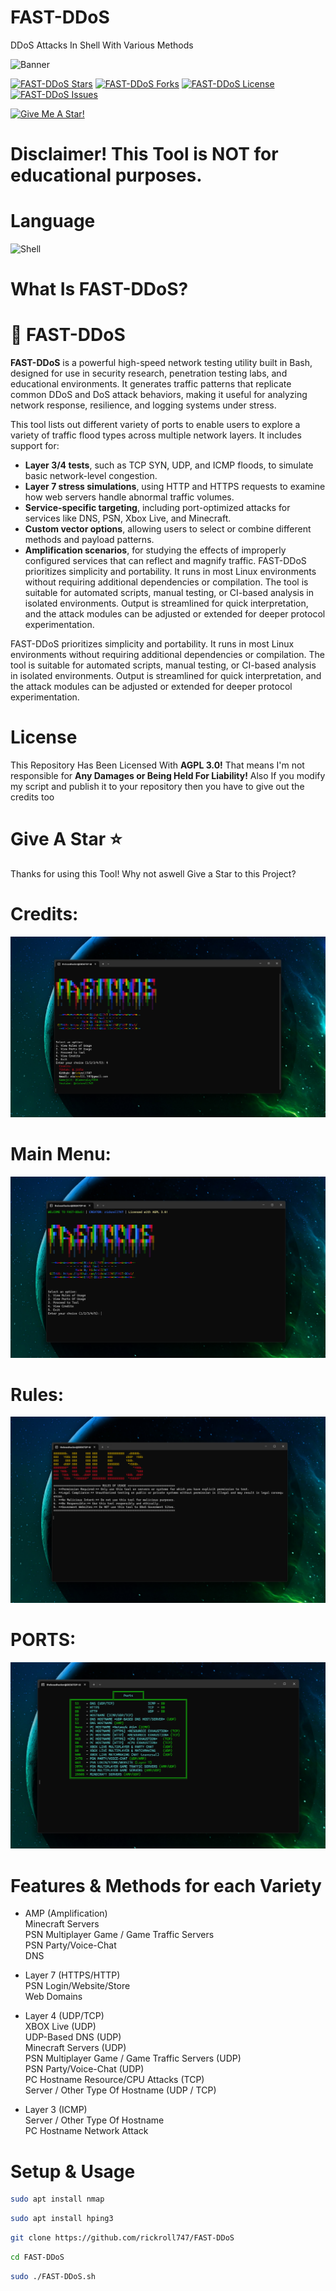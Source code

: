 # FAST-DDoS
DDoS Attacks In Shell With Various Methods

![Banner](https://capsule-render.vercel.app/api?type=waving&height=235&color=gradient&text=FAST-DDoS&fontAlign=70&fontAlignY=45)

<a href="#"><img alt="FAST-DDoS Stars" src="https://img.shields.io/github/stars/rickroll747/FAST-DDoS?style=for-the-badge&color=yellow"></a>
<a href="#"><img alt="FAST-DDoS Forks" src="https://img.shields.io/github/forks/rickroll747/FAST-DDoS?color=orange&style=for-the-badge"></a>
<a href="#"><img alt="FAST-DDoS License" src="https://img.shields.io/github/license/rickroll747/FAST-DDoS?color=red&style=for-the-badge"></a>
<a href="https://github.com/rickroll747/FAST-DDoS/issues"><img alt="FAST-DDoS Issues" src="https://img.shields.io/github/issues/rickroll747/FAST-DDoS?color=green&style=for-the-badge"></a>

<a href="#"><img alt="Give Me A Star!" src="https://img.shields.io/badge/Give_Me-A_Star!-blue"></a>
# Disclaimer! This Tool is NOT for educational purposes.
# Language
![Shell](https://img.shields.io/badge/Shell-%23121011.svg?style=for-the-badge&logo=gnu-bash&logoColor=white)
# What Is FAST-DDoS?
# 🚀 FAST-DDoS

**FAST-DDoS** is a powerful high-speed network testing utility built in Bash, designed for use in security research, penetration testing labs, and educational environments. It generates traffic patterns that replicate common DDoS and DoS attack behaviors, making it useful for analyzing network response, resilience, and logging systems under stress.

This tool lists out different variety of ports to enable users to explore a variety of traffic flood types across multiple network layers. It includes support for:

- **Layer 3/4 tests**, such as TCP SYN, UDP, and ICMP floods, to simulate basic network-level congestion.
- **Layer 7 stress simulations**, using HTTP and HTTPS requests to examine how web servers handle abnormal traffic volumes.
- **Service-specific targeting**, including port-optimized attacks for services like DNS, PSN, Xbox Live, and Minecraft.
- **Custom vector options**, allowing users to select or combine different methods and payload patterns.
- **Amplification scenarios**, for studying the effects of improperly configured services that can reflect and magnify traffic.
FAST-DDoS prioritizes simplicity and portability. It runs in most Linux environments without requiring additional dependencies or compilation. The tool is suitable for automated scripts, manual testing, or CI-based analysis in isolated environments. Output is streamlined for quick interpretation, and the attack modules can be adjusted or extended for deeper protocol experimentation.

FAST-DDoS prioritizes simplicity and portability. It runs in most Linux environments without requiring additional dependencies or compilation. The tool is suitable for automated scripts, manual testing, or CI-based analysis in isolated environments. Output is streamlined for quick interpretation, and the attack modules can be adjusted or extended for deeper protocol experimentation.
# License
This Repository Has Been Licensed With **AGPL 3.0!**
That means I'm not responsible for **Any Damages or Being Held For Liability!**
Also If you modify my script and publish it to your repository then you have to give out the credits too

# Give A Star ⭐
Thanks for using this Tool! Why not aswell Give a Star to this Project?<br>

# Credits:
![lk](https://github.com/rickroll747/FAST-DDoS/blob/master/Screenshots/Credits.png?raw=true)
# Main Menu:
![lk](https://github.com/rickroll747/FAST-DDoS/blob/master/Screenshots/Main%20Menu.png?raw=true)
# Rules:
![lk](https://github.com/rickroll747/FAST-DDoS/blob/master/Screenshots/Rules.png?raw=true)
# PORTS:
![lk](https://github.com/rickroll747/FAST-DDoS/blob/master/Screenshots/Ports.png?raw=true)

# Features & Methods for each Variety
* AMP (Amplification)<br>
  Minecraft Servers<br>
  PSN Multiplayer Game / Game Traffic Servers<br>
  PSN Party/Voice-Chat<br>
  DNS

* Layer 7 (HTTPS/HTTP)<br>
  PSN Login/Website/Store<br>
  Web Domains

* Layer 4 (UDP/TCP)<br>
  XBOX Live (UDP)<br>
  UDP-Based DNS (UDP)<br>
  Minecraft Servers (UDP)<br>
  PSN Multiplayer Game / Game Traffic Servers (UDP)<br>
  PSN Party/Voice-Chat (UDP)<br>
  PC Hostname Resource/CPU Attacks (TCP)<br>
  Server / Other Type Of Hostname (UDP / TCP)

* Layer 3 (ICMP)<br>
  Server / Other Type Of Hostname<br>
  PC Hostname Network Attack

# ️Setup & Usage
```bash
sudo apt install nmap
```
```bash
sudo apt install hping3
```
```bash
git clone https://github.com/rickroll747/FAST-DDoS
```
```bash
cd FAST-DDoS
```
```bash
sudo ./FAST-DDoS.sh
```
